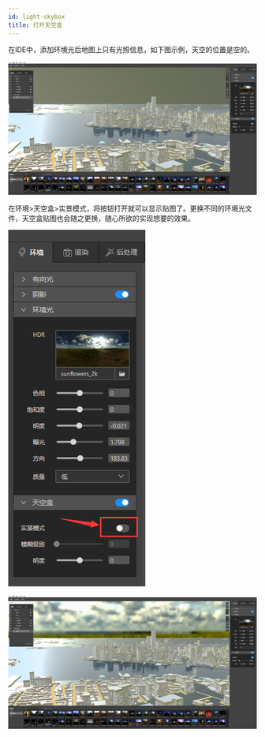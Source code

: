 ```yaml
---
id: light-skybox
title: 打开天空盒
---
```


在IDE中，添加环境光后地图上只有光照信息，如下图示例，天空的位置是空的。

![天空盒](./assets/hdr-9.png)

在环境>天空盒>实景模式，将按钮打开就可以显示贴图了。更换不同的环境光文件，天空盒贴图也会随之更换，随心所欲的实现想要的效果。

![打开天空盒](./assets/hdr-8.png)

![打开天空盒](./assets/hdr-10.png)